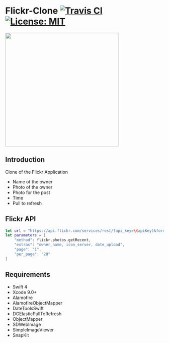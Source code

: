 # Flickr-Clone [![Travis CI](https://travis-ci.org/mervecevit/Flickr-Clone.svg?branch=master)](https://travis-ci.org/mervecevit/Flickr-Clone/builds) [![License: MIT](https://img.shields.io/badge/License-MIT-yellow.svg)](https://opensource.org/licenses/MIT)

<img src="/flickrclone.gif" width="360px">

## Introduction
Clone of the Flickr Application
- Name of the owner
- Photo of the owner
- Photo for the post
- Time
- Pull to refresh

## Flickr API

```swift
let url = "https://api.flickr.com/services/rest/?api_key=\(apiKey)&format=json&nojsoncallback=1"
let parameters = [
    "method": flickr.photos.getRecent,
    "extras": "owner_name, icon_server, date_upload",
    "page": "1",
    "per_page": "20"
]
```

## Requirements
- Swift 4
- Xcode 9.0+
- Alamofire
- AlamofireObjectMapper
- DateToolsSwift
- DGElasticPullToRefresh
- ObjectMapper
- SDWebImage
- SimpleImageViewer
- SnapKit
